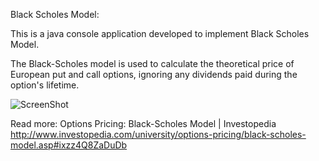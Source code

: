 Black Scholes Model:

This is a java console application developed to implement Black Scholes Model.

The Black-Scholes model is used to calculate the theoretical price of European put and call options, ignoring any dividends paid during the option's lifetime.

![ScreenShot](https://{http://i.investopedia.com/blackscholes.png})

Read more: Options Pricing: Black-Scholes Model | Investopedia
http://www.investopedia.com/university/options-pricing/black-scholes-model.asp#ixzz4Q8ZaDuDb 
